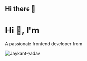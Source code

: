 ## Hi there 👋

<!--
**Jaykant-yadav/jaykant-yadav** is a ✨ _special_ ✨ repository because its `README.md` (this file) appears on your GitHub profile.

Here are some ideas to get you started:

- 🔭 I’m currently working on ...
- 🌱 I’m currently learning ...
- 👯 I’m looking to collaborate on ...
- 🤔 I’m looking for help with ...
- 💬 Ask me about ...
- 📫 How to reach me: ...
- 😄 Pronouns: ...
- ⚡ Fun fact: ...
-->

<h1>Hi 👋, I'm </h1>
<p>A passionate frontend developer from </p>
<p><img align="center" src="https://github-readme-streak-stats.herokuapp.com/?user=Jaykant-yadav&" alt="Jaykant-yadav" /></p>
